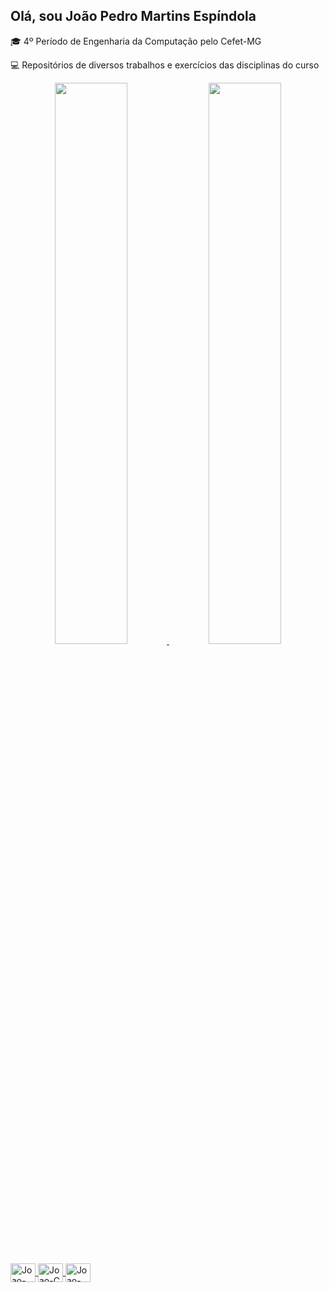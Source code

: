 ## Olá, sou João Pedro Martins Espíndola
🎓 4º Período de Engenharia da Computação pelo Cefet-MG

💻 Repositórios de diversos trabalhos e exercícios das disciplinas do curso
<div align="center">
  <a href="https://github.com/JoaoMEspindola">
  <img width="48%" src="https://github-readme-stats.vercel.app/api?username=JoaoMEspindola&show_icons=true&theme=dracula&include_all_commits=true&count_private=true"/>
  <img width="48%" src="https://github-readme-stats.vercel.app/api/top-langs/?username=JoaoMEspindola&layout=compact&langs_count=7&theme=dracula"/>
</div>
<div style="display: inline_block"><br>
  <img align="center" alt="Joao-C++" height="30" width="40" src="https://cdn.jsdelivr.net/gh/devicons/devicon/icons/cplusplus/cplusplus-original.svg">
  <img align="center" alt="Joao-C" height="30" width="40" src="https://cdn.jsdelivr.net/gh/devicons/devicon/icons/c/c-original.svg">
  <img align="center" alt="Joao-Python" height="30" width="40" src="https://cdn.jsdelivr.net/gh/devicons/devicon/icons/python/python-original.svg">
